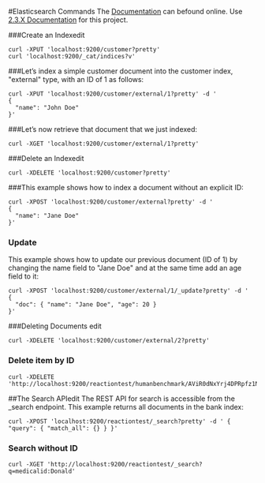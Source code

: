 #Elasticsearch Commands
The [Documentation](https://www.elastic.co/guide/index.html) can befound online.
Use [2.3.X Documentation](https://www.elastic.co/guide/en/elasticsearch/reference/2.3/index.html) for this project.

###Create an Indexedit
```
curl -XPUT 'localhost:9200/customer?pretty'
curl 'localhost:9200/_cat/indices?v'
```

###Let’s index a simple customer document into the customer index, "external" type, with an ID of 1 as follows:
```
curl -XPUT 'localhost:9200/customer/external/1?pretty' -d '
{
  "name": "John Doe"
}'
```
###Let’s now retrieve that document that we just indexed:
```
curl -XGET 'localhost:9200/customer/external/1?pretty'

```
###Delete an Indexedit
```
curl -XDELETE 'localhost:9200/customer?pretty'
```
###This example shows how to index a document without an explicit ID:
```
curl -XPOST 'localhost:9200/customer/external?pretty' -d '
{
  "name": "Jane Doe"
}'
```
### Update
This example shows how to update our previous document (ID of 1) by changing the name field to "Jane Doe" and at the same time add an age field to it:
```
curl -XPOST 'localhost:9200/customer/external/1/_update?pretty' -d '
{
  "doc": { "name": "Jane Doe", "age": 20 }
}'
```
###Deleting Documents edit
```
curl -XDELETE 'localhost:9200/customer/external/2?pretty'
```

### Delete item by ID
```
curl -XDELETE 'http://localhost:9200/reactiontest/humanbenchmark/AViR0dNxYrj4DPRpfz1N'
```

##The Search APIedit
The REST API for search is accessible from the _search endpoint. This example returns all documents in the bank index:
```
curl -XPOST 'localhost:9200/reactiontest/_search?pretty' -d ' { "query": { "match_all": {} } }'
```
### Search without ID
```
curl -XGET 'http://localhost:9200/reactiontest/_search?q=medicalid:Donald'

```
###
```


```
###
```


```
###
```


```
###
```


```
###
```


```
###
```


```
